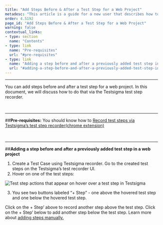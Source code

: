 ```yaml
---
title: "Add Steps Before & After a Test Step for a Web Project"
metadesc: "This article is a guide for a new user that describes how to add a step before and after an already added test step in a web project Testsigma."
order: 4.5192
page_id: "Add Steps Before & After a Test Step for a Web Project"
warning: false
contextual_links:
- type: section
  name: "Contents"
- type: link
  name: "Pre-requisites"
  url: "#pre-requisites"
- type: link
  name: "Adding a step before and after a previously added test step in a web project"
  url: "#adding-a-step-before-and-after-a-previously-added-test-step-in-a-web-project"
---
```


---

You can add steps before and after a test step for a web project. In this document, we will discuss how to do that via the Testsigma test step recorder.

&emsp;

---
##**Pre-requisites:**
You should know how to [Record test steps via Testsigma’s test step recorder(chrome extension)](https://testsigma.com/docs/test-cases/create-steps-recorder/web-apps/overview/)

&emsp;

---
##**Adding a step before and after a previously added test step in a web project**

 1. Create a Test Case using Testsigma recorder. Go to the created test steps on the Testsigma’s test recorder UI.
 2. Hover on one of the test steps:

![Test step actions that appear on hover over a test step in Testsigma](https://docs.testsigma.com/images/add-steps-before-after/hover-over-test-steps-add-steps-testsigma-recorder.png)

 3. You see two buttons labeled “+ Step” - one above the hovered test step and one below the hovered test step. 


Click on the + Step’ above to record another step above the test step. Click on the + Step’ below to add another step below the test step. Learn more about [adding steps manually.](https://testsigma.com/docs/test-cases/create-steps-recorder/web-apps/add-steps-manually/)





